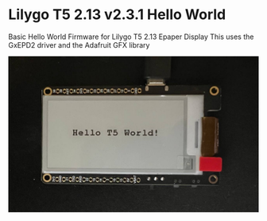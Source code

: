 # Lilygo T5 2.13 v2.3.1 Hello World
 Basic Hello World Firmware for Lilygo T5 2.13 Epaper Display
 This uses the GxEPD2 driver and the Adafruit GFX library

 ![T5 Screen](https://github.com/bigdoug2005/Lilygo-T5-2.13-v2.3.1-Hello-World/blob/main/t5.jpg?raw=true)
